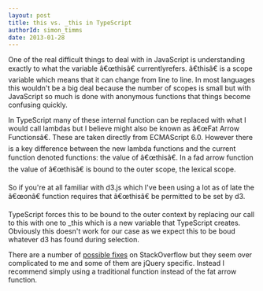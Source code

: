 ```yaml
---
layout: post
title: this vs. _this in TypeScript
authorId: simon_timms
date: 2013-01-28
---
```


One of the real difficult things to deal with in JavaScript is understanding exactly to what the variable â€œthisâ€ currentlyrefers. â€thisâ€ is a scope variable which means that it can change from line to line. In most languages this wouldn't be a big deal because the number of scopes is small but with JavaScript so much is done with anonymous functions that things become confusing quickly.

In TypeScript many of these internal function can be replaced with what I would call lambdas but I believe might also be known as â€œFat Arrow Functionsâ€. These are taken directly from ECMAScript 6.0. However there is a key difference between the new lambda functions and the current function denoted functions: the value of â€œthisâ€. In a fad arrow function the value of â€œthisâ€ is bound to the outer scope, the lexical scope.

So if you're at all familiar with d3.js which I've been using a lot as of late the â€œonâ€ function requires that â€œthisâ€ be permitted to be set by d3.

<script src='https://gist.github.com/4640450.js'></script>

TypeScript forces this to be bound to the outer context by replacing our call to this with one to _this which is a new variable that TypeScript creates. Obviously this doesn't work for our case as we expect this to be boud whatever d3 has found during selection.

There are a number of [possible fixes](http://stackoverflow.com/questions/12756423/is-there-an-alias-for-this-in-typescript) on StackOverflow but they seem over complicated to me and some of them are jQuery specific. Instead I recommend simply using a traditional function instead of the fat arrow function.

<script src='https://gist.github.com/4640466.js'></script>



